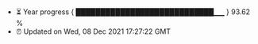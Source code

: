 - ⏳ Year progress { ████████████████████████████▁▁ } 93.62 %
- ⏰ Updated on Wed, 08 Dec 2021 17:27:22 GMT

